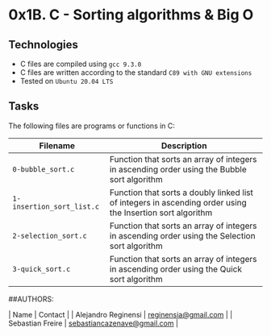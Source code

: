 # 0x1B. C - Sorting algorithms & Big O

## Technologies
* C files are compiled using `gcc 9.3.0`
* C files are written according to the standard `C89 with GNU extensions`
* Tested on `Ubuntu 20.04 LTS`

## Tasks
The following files are programs or functions in C:

| Filename | Description |
| -------- | ----------- |
| `0-bubble_sort.c` | Function that sorts an array of integers in ascending order using the Bubble sort algorithm |
| `1-insertion_sort_list.c` | Function that sorts a doubly linked list of integers in ascending order using the Insertion sort algorithm |
| `2-selection_sort.c` | Function that sorts an array of integers in ascending order using the Selection sort algorithm |
| `3-quick_sort.c` | Function that sorts an array of integers in ascending order using the Quick sort algorithm |

##AUTHORS:

| Name | Contact |
| Alejandro Reginensi | reginensia@gmail.com |
| Sebastian Freire | sebastiancazenave@gmail.com |
